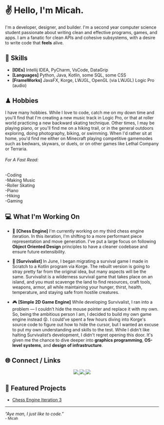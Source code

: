# ✌️  Hello, I'm Micah.
I'm a developer, designer, and builder. I'm a second year computer science student passionate about writing clean and effective programs, games, and apps. I am a fanatic for clean APIs and cohesive subsystems, with a desire to write code that **feels** alive.

##  🔨 Skills
- **[IDEs]** Intellij IDEA, PyCharm, VsCode, DataGrip
- **[Languages]** Python, Java, Kotlin, some SQL, some CSS
- **[FrameWorks]** JavaFX, Korge, LWJGL, OpenGL (via LWJGL) Logic Pro (audio)
  
## ♟ Hobbies
I have many hobbies. While I love to code, catch me on my down time and you'll find that I'm creating a new music track in Logic Pro, or that at roller world practicing a new backward skating technique. Other times, I may be playing piano, or you'll find me on a hiking trail, or in the general outdoors exploring, doing photography, biking, or swimming. When I'd rather sit at home, you'd find me either on Minecraft playing competitive gamemodes such as bedwars, skywars, or duels, or on other games like Lethal Company or Terraria.

###### For A Fast Read:  
-Coding  
-Making Music  
-Roller Skating  
-Piano  
-Hiking  
-Gaming  


## 💻 What I'm Working On
- 🤖 **[Chess Engine]**
I'm currently working on my third chess engine iteration. In this iteration, I'm shifting to a more performant piece representation and move generation. I've put a large focus on following **Object Oriented Design** principles to have a cleaner codebase and ensure future extensibility.

- 🌲 **[Survivalist]**
In June, I began migrating a survival game I made in Scratch to a Kotlin program via Korge. The rebuilt version is going to stray pretty far from the original idea, but many aspects will be the same. Survivalist is a wilderness survival game that takes place on an island, and you must scavenge the land to find resources, craft tools, weapons, armor, all while maintaining your hunger, thirst, health, temperature, and staying safe from hostile creatures.

- 🎮 **[Simple 2D Game Engine]**
While developing Survivalist, I ran into a problem — I couldn’t hide the mouse pointer and replace it with my own. So, being the ambitious person I am, I decided to build my own game engine instead 😝. I could've spent a few hours diving into Korge's source code to figure out how to hide the cursor, but I wanted an excuse to put my own understanding and skills to the test. While I didn't like halting Survivalist’s development, I didn't regret opening this door. It's given me the chance to dive deeper into **graphics programming**, **OS-level systems**, and **design of infrastructure**.

## 🌐 Connect / Links
<p align="center">
  <a href="mailto:MicahMarshall19%40gmail.com">
    <img src="https://img.shields.io/badge/Email-MicahMarshall19%40gmail.com-red?logo=gmail" />
  </a>
  <a href="https://www.linkedin.com/in/micah-marshall-19a049300">
    <img src="https://img.shields.io/badge/LinkedIn-Micah%20Marshall-blue?logo=linkedin" />
  </a>
  <a href="https://www.youtube.com/%40Micah_STN">
    <img src="https://img.shields.io/badge/YouTube-%40Micah__STN-FF0000?logo=youtube" />
  </a>
</p>

  
## 🧩 Featured Projects
- [Chess Engine Iteration 3](https://github.com/Micah-Projects/Chess-Engine-Attempt-3)
  
---
<p align="left">
  <em>“Aye man, I just like to code.”</em><br>
  <sub>- Micah </sub>
</p>
